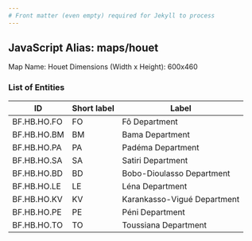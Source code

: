 ```yaml
---
# Front matter (even empty) required for Jekyll to process
---
```


## JavaScript Alias: maps/houet

Map Name: Houet
Dimensions (Width x Height): 600x460

### List of Entities

ID | Short label | Label
---|---|---|
BF.HB.HO.FO|FO|Fô Department
BF.HB.HO.BM|BM|Bama Department
BF.HB.HO.PA|PA|Padéma Department
BF.HB.HO.SA|SA|Satiri Department
BF.HB.HO.BD|BD|Bobo-Dioulasso Department
BF.HB.HO.LE|LE|Léna Department
BF.HB.HO.KV|KV|Karankasso-Vigué Department
BF.HB.HO.PE|PE|Péni Department
BF.HB.HO.TO|TO|Toussiana Department
